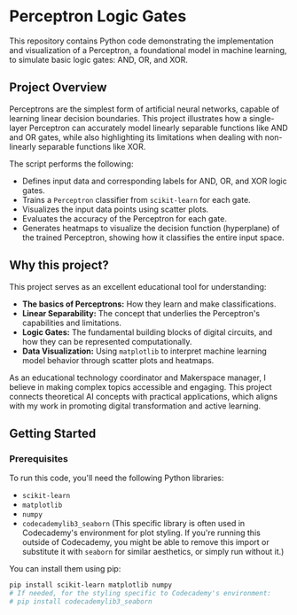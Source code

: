 # Perceptron Logic Gates

This repository contains Python code demonstrating the implementation and visualization of a Perceptron, a foundational model in machine learning, to simulate basic logic gates: AND, OR, and XOR.

## Project Overview

Perceptrons are the simplest form of artificial neural networks, capable of learning linear decision boundaries. This project illustrates how a single-layer Perceptron can accurately model linearly separable functions like AND and OR gates, while also highlighting its limitations when dealing with non-linearly separable functions like XOR.

The script performs the following:
* Defines input data and corresponding labels for AND, OR, and XOR logic gates.
* Trains a `Perceptron` classifier from `scikit-learn` for each gate.
* Visualizes the input data points using scatter plots.
* Evaluates the accuracy of the Perceptron for each gate.
* Generates heatmaps to visualize the decision function (hyperplane) of the trained Perceptron, showing how it classifies the entire input space.

## Why this project?

This project serves as an excellent educational tool for understanding:
* **The basics of Perceptrons:** How they learn and make classifications.
* **Linear Separability:** The concept that underlies the Perceptron's capabilities and limitations.
* **Logic Gates:** The fundamental building blocks of digital circuits, and how they can be represented computationally.
* **Data Visualization:** Using `matplotlib` to interpret machine learning model behavior through scatter plots and heatmaps.

As an educational technology coordinator and Makerspace manager, I believe in making complex topics accessible and engaging. This project connects theoretical AI concepts with practical applications, which aligns with my work in promoting digital transformation and active learning.

## Getting Started

### Prerequisites

To run this code, you'll need the following Python libraries:
* `scikit-learn`
* `matplotlib`
* `numpy`
* `codecademylib3_seaborn` (This specific library is often used in Codecademy's environment for plot styling. If you're running this outside of Codecademy, you might be able to remove this import or substitute it with `seaborn` for similar aesthetics, or simply run without it.)

You can install them using pip:

```bash
pip install scikit-learn matplotlib numpy
# If needed, for the styling specific to Codecademy's environment:
# pip install codecademylib3_seaborn
